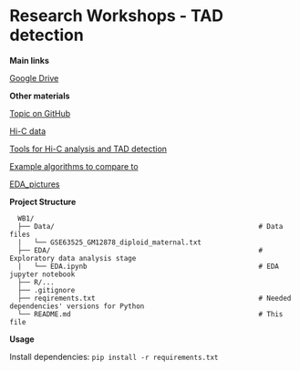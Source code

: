 # Research Workshops - TAD detection

**Main links**

[Google Drive](https://drive.google.com/drive/folders/1o9ehlFC2utvmaTm7m3JgAYWl-HqLfTD7)

**Other materials**

[Topic on GitHub](https://github.com/topics/3d-genome)

[Hi-C data](https://github.com/mdozmorov/HiC_data)

[Tools for Hi-C analysis and TAD detection](https://github.com/mdozmorov/HiC_tools?tab=readme-ov-file)

[Example algorithms to compare to](https://www.ncbi.nlm.nih.gov/pmc/articles/PMC5389712/)

[EDA_pictures](https://wutwaw-my.sharepoint.com/:f:/g/personal/01180730_pw_edu_pl/EsRnjhq45_xPvCdkGnwkTjUBwmTB_KfVMv-rsTDWaFLofw?e=X9LRUM)

<!--[Tutorial for R package](https://bioconductor.org/books/devel/OHCA/pages/visualization.html)-->

<!--[Theoretical introduction to Hi-C](https://www.youtube.com/watch?v=Hk5ixO7Tb24&ab_channel=XiaoleShirleyLiu)-->

<!--[Theoretical introduction to TADs](https://www.youtube.com/watch?v=hg24ZIX06Tk&ab_channel=XiaoleShirleyLiu)-->

**Project Structure**

```
  WB1/
  ├── Data/                                                  # Data files
  |   └── GSE63525_GM12878_diploid_maternal.txt              
  ├── EDA/                                                   # Exploratory data analysis stage
  |   └── EDA.ipynb                                          # EDA jupyter notebook     
  ├── R/... 
  ├── .gitignore                                                    
  ├── reqirements.txt                                        # Needed dependencies' versions for Python
  └── README.md                                              # This file
```
<!--
```
  WB1/
  ├── Data/                          # Data files    
  |   └── DataProcessing/            # Code used to process data
  ├── EDA/                           # Exploratory data analysis stage
  ├── FirstTest/                     # Temporary test folder
  ├── reqirements.txt                # Needed dependencies' versions
  └── README.md                      # This file
```
-->
**Usage**

Install dependencies: `pip install -r requirements.txt`
